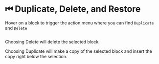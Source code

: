 # ⏮ Duplicate, Delete, and Restore

Hover on a block to trigger the action menu where you can find `Duplicate` and `Delete`

<figure><img src="../.gitbook/assets/image (23).png" alt=""><figcaption></figcaption></figure>

Choosing Delete will delete the selected block.&#x20;

Choosing Duplicate will make a copy of the selected block and insert the copy right below the selection.

